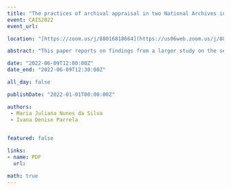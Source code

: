 ```yaml
---
title: "The practices of archival appraisal in two National Archives in North and South America: Canada and Brazil"
event: CAIS2022
event_url: 

location: "[https://zoom.us/j/88016818664](https://us06web.zoom.us/j/88016818664?wd=bWlEMk1oZ3FyWTVFNXZISUh4dlZJdz09)"

abstract: "This paper reports on findings from a larger study on the settlement information behaviour of Bangladeshi immigrants to Canada. This study uses a mixed method approach, including semi-structured interviews (n=60) and surveys (n=205) with Bangladeshi immigrants who arrived in Canada between 1971 and 2017. The author discusses the new concept of information crafting by exploring the information immigrants received from immigration consultants in Bangladesh and the Immigration, Refugees and Citizenship Canada (IRCC). The study reports negative consequences of selective information in newcomers’ settlement in Canada, primarily positive information about life in Canada, sometimes with exaggeration and falsifications."

date: "2022-06-09T12:00:00Z"
date_end: "2022-06-09T12:30:00Z"

all_day: false

publishDate: "2022-01-01T00:00:00Z"

authors:
 - Maria Juliana Nunes da Silva
 - Ivana Denise Parrela
 

featured: false

links:
- name: PDF
  url:

math: true
---
```


